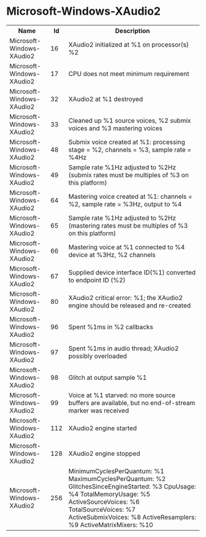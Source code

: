 # Microsoft-Windows-XAudio2

<table>
<colgroup><col/><col/><col/></colgroup>
<tr><th>Name</th><th>Id</th><th>Description</th></tr>
<tr><td>Microsoft-Windows-XAudio2</td><td>16</td><td>XAudio2 initialized at %1 on processor(s) %2</td></tr>
<tr><td>Microsoft-Windows-XAudio2</td><td>17</td><td>CPU does not meet minimum requirement</td></tr>
<tr><td>Microsoft-Windows-XAudio2</td><td>32</td><td>XAudio2 at %1 destroyed</td></tr>
<tr><td>Microsoft-Windows-XAudio2</td><td>33</td><td>Cleaned up %1 source voices, %2 submix voices and %3 mastering voices</td></tr>
<tr><td>Microsoft-Windows-XAudio2</td><td>48</td><td>Submix voice created at %1: processing stage = %2, channels = %3, sample rate = %4Hz</td></tr>
<tr><td>Microsoft-Windows-XAudio2</td><td>49</td><td>Sample rate %1Hz adjusted to %2Hz (submix rates must be multiples of %3 on this platform)</td></tr>
<tr><td>Microsoft-Windows-XAudio2</td><td>64</td><td>Mastering voice created at %1: channels = %2, sample rate = %3Hz, output to %4</td></tr>
<tr><td>Microsoft-Windows-XAudio2</td><td>65</td><td>Sample rate %1Hz adjusted to %2Hz (mastering rates must be multiples of %3 on this platform)</td></tr>
<tr><td>Microsoft-Windows-XAudio2</td><td>66</td><td>Mastering voice at %1 connected to %4 device at %3Hz, %2 channels</td></tr>
<tr><td>Microsoft-Windows-XAudio2</td><td>67</td><td>Supplied device interface ID(%1) converted to endpoint ID (%2)</td></tr>
<tr><td>Microsoft-Windows-XAudio2</td><td>80</td><td>XAudio2 critical error: %1; the XAudio2 engine should be released and re-created</td></tr>
<tr><td>Microsoft-Windows-XAudio2</td><td>96</td><td>Spent %1ms in %2 callbacks</td></tr>
<tr><td>Microsoft-Windows-XAudio2</td><td>97</td><td>Spent %1ms in audio thread; XAudio2 possibly overloaded</td></tr>
<tr><td>Microsoft-Windows-XAudio2</td><td>98</td><td>Glitch at output sample %1</td></tr>
<tr><td>Microsoft-Windows-XAudio2</td><td>99</td><td>Voice at %1 starved: no more source buffers are available, but no end-of-stream marker was received</td></tr>
<tr><td>Microsoft-Windows-XAudio2</td><td>112</td><td>XAudio2 engine started</td></tr>
<tr><td>Microsoft-Windows-XAudio2</td><td>128</td><td>XAudio2 engine stopped</td></tr>
<tr><td>Microsoft-Windows-XAudio2</td><td>256</td><td>MinimumCyclesPerQuantum: %1 MaximumCyclesPerQuantum: %2 GlitchesSinceEngineStarted: %3 CpuUsage: %4 TotalMemoryUsage: %5 ActiveSourceVoices: %6 TotalSourceVoices: %7 ActiveSubmixVoices: %8 ActiveResamplers: %9 ActiveMatrixMixers: %10</td></tr>
</table>
